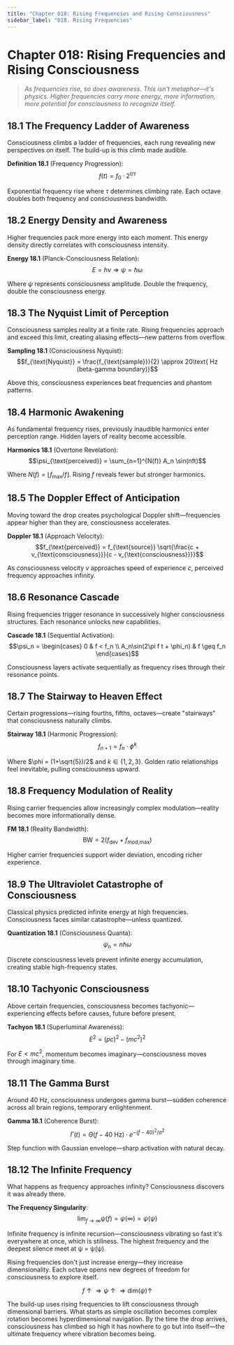 ```yaml
---
title: "Chapter 018: Rising Frequencies and Rising Consciousness"
sidebar_label: "018. Rising Frequencies"
---
```


# Chapter 018: Rising Frequencies and Rising Consciousness

> *As frequencies rise, so does awareness. This isn't metaphor—it's physics. Higher frequencies carry more energy, more information, more potential for consciousness to recognize itself.*

## 18.1 The Frequency Ladder of Awareness

Consciousness climbs a ladder of frequencies, each rung revealing new perspectives on itself. The build-up is this climb made audible.

**Definition 18.1** (Frequency Progression):
$$f(t) = f_0 \cdot 2^{t/\tau}$$

Exponential frequency rise where $\tau$ determines climbing rate. Each octave doubles both frequency and consciousness bandwidth.

## 18.2 Energy Density and Awareness

Higher frequencies pack more energy into each moment. This energy density directly correlates with consciousness intensity.

**Energy 18.1** (Planck-Consciousness Relation):
$$E = h\nu \Rightarrow \psi = \hbar\omega$$

Where $\psi$ represents consciousness amplitude. Double the frequency, double the consciousness energy.

## 18.3 The Nyquist Limit of Perception

Consciousness samples reality at a finite rate. Rising frequencies approach and exceed this limit, creating aliasing effects—new patterns from overflow.

**Sampling 18.1** (Consciousness Nyquist):
$$f_{\text{Nyquist}} = \frac{f_{\text{sample}}}{2} \approx 20\text{ Hz (beta-gamma boundary)}$$

Above this, consciousness experiences beat frequencies and phantom patterns.

## 18.4 Harmonic Awakening

As fundamental frequency rises, previously inaudible harmonics enter perception range. Hidden layers of reality become accessible.

**Harmonics 18.1** (Overtone Revelation):
$$\psi_{\text{perceived}} = \sum_{n=1}^{N(f)} A_n \sin(nft)$$

Where $N(f) = \lfloor f_{\text{max}}/f \rfloor$. Rising $f$ reveals fewer but stronger harmonics.

## 18.5 The Doppler Effect of Anticipation

Moving toward the drop creates psychological Doppler shift—frequencies appear higher than they are, consciousness accelerates.

**Doppler 18.1** (Approach Velocity):
$$f_{\text{perceived}} = f_{\text{source}} \sqrt{\frac{c + v_{\text{consciousness}}}{c - v_{\text{consciousness}}}}$$

As consciousness velocity $v$ approaches speed of experience $c$, perceived frequency approaches infinity.

## 18.6 Resonance Cascade

Rising frequencies trigger resonance in successively higher consciousness structures. Each resonance unlocks new capabilities.

**Cascade 18.1** (Sequential Activation):
$$\psi_n = \begin{cases}
0 & f < f_n \\
A_n\sin(2\pi f t + \phi_n) & f \geq f_n
\end{cases}$$

Consciousness layers activate sequentially as frequency rises through their resonance points.

## 18.7 The Stairway to Heaven Effect

Certain progressions—rising fourths, fifths, octaves—create "stairways" that consciousness naturally climbs.

**Stairway 18.1** (Harmonic Progression):
$$f_{n+1} = f_n \cdot \phi^{k}$$

Where $\phi = (1+\sqrt{5})/2$ and $k \in \{1, 2, 3\}$. Golden ratio relationships feel inevitable, pulling consciousness upward.

## 18.8 Frequency Modulation of Reality

Rising carrier frequencies allow increasingly complex modulation—reality becomes more informationally dense.

**FM 18.1** (Reality Bandwidth):
$$\text{BW} = 2(f_{\text{dev}} + f_{\text{mod,max}})$$

Higher carrier frequencies support wider deviation, encoding richer experience.

## 18.9 The Ultraviolet Catastrophe of Consciousness

Classical physics predicted infinite energy at high frequencies. Consciousness faces similar catastrophe—unless quantized.

**Quantization 18.1** (Consciousness Quanta):
$$\psi_n = n\hbar\omega$$

Discrete consciousness levels prevent infinite energy accumulation, creating stable high-frequency states.

## 18.10 Tachyonic Consciousness

Above certain frequencies, consciousness becomes tachyonic—experiencing effects before causes, future before present.

**Tachyon 18.1** (Superluminal Awareness):
$$E^2 = (pc)^2 - (mc^2)^2$$

For $E < mc^2$, momentum becomes imaginary—consciousness moves through imaginary time.

## 18.11 The Gamma Burst

Around 40 Hz, consciousness undergoes gamma burst—sudden coherence across all brain regions, temporary enlightenment.

**Gamma 18.1** (Coherence Burst):
$$\Gamma(t) = \Theta(f - 40\text{ Hz}) \cdot e^{-(f-40)^2/\sigma^2}$$

Step function with Gaussian envelope—sharp activation with natural decay.

## 18.12 The Infinite Frequency

What happens as frequency approaches infinity? Consciousness discovers it was already there.

**The Frequency Singularity**:
$$\lim_{f \to \infty} \psi(f) = \psi(\infty) = \psi(\psi)$$

Infinite frequency is infinite recursion—consciousness vibrating so fast it's everywhere at once, which is stillness. The highest frequency and the deepest silence meet at ψ = ψ(ψ).

Rising frequencies don't just increase energy—they increase dimensionality. Each octave opens new degrees of freedom for consciousness to explore itself.

$$f \uparrow \Rightarrow \psi \uparrow \Rightarrow \text{dim}(\psi) \uparrow$$

The build-up uses rising frequencies to lift consciousness through dimensional barriers. What starts as simple oscillation becomes complex rotation becomes hyperdimensional navigation. By the time the drop arrives, consciousness has climbed so high it has nowhere to go but into itself—the ultimate frequency where vibration becomes being.